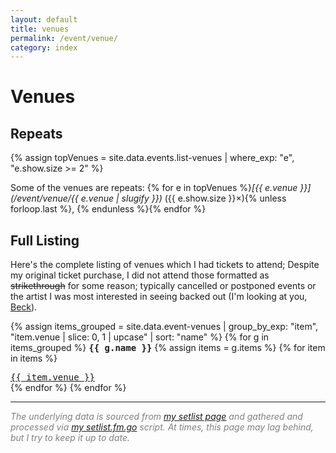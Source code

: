 ```yaml
---
layout: default
title: venues
permalink: /event/venue/
category: index
---
```


<style>
div.index-item {
  text-indent: -4.6em !important;
  padding-left: 4.6em !important;
}
</style>

# Venues

## Repeats

{% assign topVenues = site.data.events.list-venues | where_exp: "e", "e.show.size >= 2" %}

Some of the venues are repeats: {% for e in topVenues %}_[{{ e.venue }}](/event/venue/{{ e.venue | slugify }})_ ({{ e.show.size }}×){% unless forloop.last %}, {% endunless %}{% endfor %}

## Full Listing

Here's the complete listing of venues which I had tickets to attend; Despite my original ticket purchase, I did not attend those formatted as <s>strikethrough</s> for some reason; typically cancelled or postponed events or the artist I was most interested in seeing backed out (I'm looking at you, [Beck](/event/2022-11-13/)).

{% assign items_grouped = site.data.event-venues | group_by_exp: "item", "item.venue | slice: 0, 1 | upcase" | sort: "name" %}
{% for g in items_grouped %}
<tt><strong>{{ g.name }}</strong></tt>
  {% assign items = g.items %}
  {% for item in items %}
  <div class="index-item"><span class="post-meta"><tt><a class="post-link" href="/event/venue/{{ item.venue | slugify }}">{{ item.venue }}</a></tt></span></div>
  {% endfor %}
{% endfor %}

<footer>
	<hr class="slender">
	<p style="color:grey"><em>The underlying data is sourced from <a href="https://www.setlist.fm/concerts/rkoopmann">my setlist page</a> and gathered and processed via <a href="/post/2020-04-07/">my setlist.fm.go</a> script. At times, this page may lag behind, but I try to keep it up to date.</em></p>
</footer>
